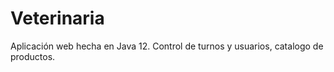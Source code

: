 # Veterinaria

Aplicación web hecha en Java 12.
Control de turnos y usuarios, catalogo de productos.
